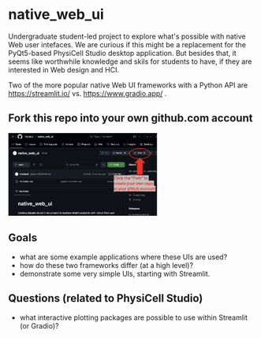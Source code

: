 # native_web_ui

Undergraduate student-led project to explore what's possible with native Web user intefaces. We are curious if this might be a replacement for the PyQt5-based PhysiCell Studio desktop application. But besides that, it seems like worthwhile knowledge and skils for students to have, if they are interested in Web design and HCI.

Two of the more popular native Web UI frameworks with a Python API are https://streamlit.io/ vs. https://www.gradio.app/ .

## Fork this repo into your own github.com account

<img src="./images/fork_repo.png" width="60%">


## Goals
* what are some example applications where these UIs are used?
* how do these two frameworks differ (at a high level)?
* demonstrate some very simple UIs, starting with Streamlit.

## Questions (related to PhysiCell Studio)
* what interactive plotting packages are possible to use within Streamlit (or Gradio)?
